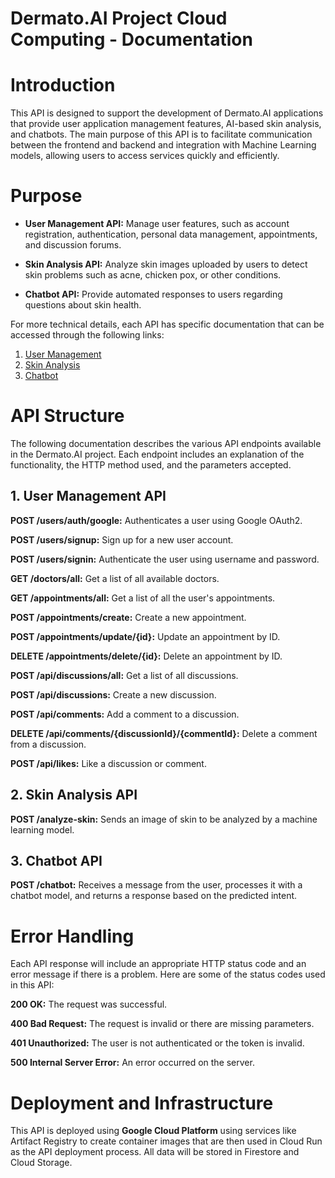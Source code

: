 # Dermato.AI Project Cloud Computing - Documentation

# Introduction
This API is designed to support the development of Dermato.AI applications that provide user application management features, AI-based skin analysis, and chatbots. The main purpose of this API is to facilitate communication between the frontend and backend and integration with Machine Learning models, allowing users to access services quickly and efficiently.

# Purpose
* **User Management API:** Manage user features, such as account registration, authentication, personal data management, appointments, and discussion forums.

* **Skin Analysis API:** Analyze skin images uploaded by users to detect skin problems such as acne, chicken pox, or other conditions.

* **Chatbot API:** Provide automated responses to users regarding questions about skin health.

For more technical details, each API has specific documentation that can be accessed through the following links:
1. [User Management](https://github.com/DermatoAI/Dermato.AI-CC/blob/dikrifzn/api-specification.md)
2. [Skin Analysis](https://github.com/DermatoAI/Dermato.AI-CC/blob/analyze-skin/README.md)
3. [Chatbot](https://github.com/DermatoAI/Dermato.AI-CC/blob/chatbot/README.md)

# API Structure
The following documentation describes the various API endpoints available in the Dermato.AI project. Each endpoint includes an explanation of the functionality, the HTTP method used, and the parameters accepted.
## 1. User Management API
**POST /users/auth/google:** Authenticates a user using Google OAuth2.

**POST /users/signup:** Sign up for a new user account.

**POST /users/signin:** Authenticate the user using username and password.

**GET /doctors/all:** Get a list of all available doctors.

**GET /appointments/all:** Get a list of all the user's appointments.

**POST /appointments/create:** Create a new appointment.

**POST /appointments/update/{id}:** Update an appointment by ID.

**DELETE /appointments/delete/{id}:** Delete an appointment by ID.

**POST /api/discussions/all:** Get a list of all discussions.

**POST /api/discussions:** Create a new discussion.

**POST /api/comments:** Add a comment to a discussion.

**DELETE /api/comments/{discussionId}/{commentId}:** Delete a comment from a discussion.

**POST /api/likes:** Like a discussion or comment.

## 2. Skin Analysis API
**POST /analyze-skin:** Sends an image of skin to be analyzed by a machine learning model.

## 3. Chatbot API
**POST /chatbot:** Receives a message from the user, processes it with a chatbot model, and returns a response based on the predicted intent.

# Error Handling
Each API response will include an appropriate HTTP status code and an error message if there is a problem. Here are some of the status codes used in this API:

**200 OK:** The request was successful.

**400 Bad Request:** The request is invalid or there are missing parameters.

**401 Unauthorized:** The user is not authenticated or the token is invalid.

**500 Internal Server Error:** An error occurred on the server.

# Deployment and Infrastructure
This API is deployed using **Google Cloud Platform** using services like Artifact Registry to create container images that are then used in Cloud Run as the API deployment process. All data will be stored in Firestore and Cloud Storage.
